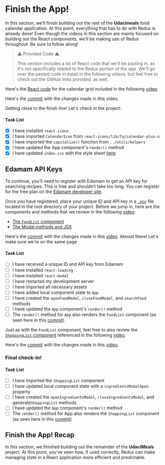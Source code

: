 # Finish the App!
In this section, we’ll finish building out the rest of the **Udacimeals** food calendar application. At this point, everything that has to do with Redux is already done! Even though the videos in this section are mainly focused on building out the React components, we'll be making use of Redux throughout. Be sure to follow along!
> ⚠️ Provided Code ⚠️
>
> This section includes a lot of React code that we'll be pasting in, as it's not specifically related to the Redux portion of the app. We'll go over the pasted code in detail in the following videos, but feel free to check out the GitHub links provided, as well.

Here's the [React code](https://github.com/udacity/reactnd-udacimeals-complete/blob/822085c8659757fe12c3489100dbefae832f9038/src/components/App.js) for the calendar grid included in the following [video](https://youtu.be/4LI5y6Paxuw).

Here's the [commit](https://github.com/udacity/reactnd-udacimeals-complete/commit/822085c8659757fe12c3489100dbefae832f9038) with the changes made in this video.

Getting close to the finish line! Let's check in the project:

#### Task List

- [x] I have installed `react-icons`
- [x] I have imported `CalendarIcon` from `react-icons/lib/fa/calendar-plus-o`
- [x] I have imported the `capitalize()` function from `../utils/helpers`
- [x] I have updated the App component's `render()` method
- [x] I have updated `index.css` with the style sheet [here](https://github.com/udacity/reactnd-udacimeals-complete/blob/master/src/index.css)

## Edamam API Keys
To continue, you’ll need to register with Edamam to get an API key for searching recipes. This is free and shouldn’t take too long. You can register for the free plan on the [Edamam developer site](https://developer.edamam.com/edamam-recipe-api).

Once you have registered, place your unique ID and API key in a [`.env`](https://github.com/udacity/reactnd-udacimeals-complete/blob/823876c8e3b669c0338f630fa50120adb7168f6f/.env) file located in the root directory of your project.
Before we jump in, here are the components and methods that we review in the following [video](https://youtu.be/Jqq2Ig4BaTo):

- [The `FoodList` component](https://github.com/udacity/reactnd-udacimeals-complete/blob/823876c8e3b669c0338f630fa50120adb7168f6f/src/components/FoodList.js)
- [The Modal methods and JSX](https://github.com/udacity/reactnd-udacimeals-complete/blob/823876c8e3b669c0338f630fa50120adb7168f6f/src/components/App.js)

Here's the [commit](https://github.com/udacity/reactnd-udacimeals-complete/commit/823876c8e3b669c0338f630fa50120adb7168f6f) with the changes made in this [video](https://youtu.be/Jqq2Ig4BaTo).
Almost there! Let's make sure we're on the same page.

#### Task List

- [ ] I have received a unique ID and API key from Edamam
- [ ] I have installed `react-loading`
- [ ] I have installed `react-modal`
- [ ] I have restarted my development server
- [ ] I have imported all necessary assets
- [ ] I have added local component state to `App`
- [ ] I have created the `openFoodModal`, `closeFoodModal`, and `searchFood` methods
- [ ] I have updated the `App` component's `render()` method
- [ ] The `render()` method for `App` also renders the `FoodList` component (as seen here in this [commit](https://github.com/udacity/reactnd-udacimeals-complete/blob/823876c8e3b669c0338f630fa50120adb7168f6f/src/components/FoodList.js)).

Just as with the `FoodList` component, feel free to also review the [`ShoppingList` component](https://github.com/udacity/reactnd-udacimeals-complete/blob/0e343838ef120c458f3b3b4a5de74dbc167be4d6/src/components/`ShoppingList`.js) referenced in the following [video](https://youtu.be/lD9AzyREDOw).

Here's the [commit](https://github.com/udacity/reactnd-udacimeals-complete/commit/0e343838ef120c458f3b3b4a5de74dbc167be4d6) with the changes made in this [video](https://youtu.be/lD9AzyREDOw).

### Final check-in!
#### Task List
- [ ] I have imported the `ShoppingList` component
- [ ] I have updated local component state with a `ingredientsModalOpen` property
- [ ] I have created the `openIngredientsModal`, `closeIngredientsModal`, and generate`ShoppingList` methods
- [ ] I have updated the `App` component's `render()` method
- [ ] The `render()` method for App also renders the `ShoppingList` component (as seen here in this [commit](https://github.com/udacity/reactnd-udacimeals-complete/blob/0e343838ef120c458f3b3b4a5de74dbc167be4d6/src/components/`ShoppingList`.js))

## Finish the App! Recap
In this section, we finished building out the remainder of the **UdaciMeals** project. At this point, you’ve seen how, if used correctly, Redux can make managing state in a React application more efficient and predictable.